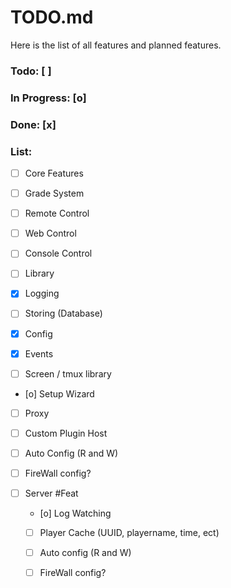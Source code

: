 # TODO.md

Here is the list of all features and
planned features.

### Todo: [ ]
### In Progress: [o] 
### Done: [x]

### List:
 -  [ ]  Core Features
   -  [ ] Grade System
   -  [ ] Remote Control
   -  [ ] Web Control
   -  [ ] Console Control

 -  [ ]  Library
   - [x] Logging
   - [ ] Storing (Database)
   - [x] Config
   - [x] Events
   - [ ] Screen / tmux library


 -  [o] Setup Wizard

 -  [ ]  Proxy
   - [ ] Custom Plugin Host
   - [ ] Auto Config (R and W)
   - [ ] FireWall config?


 -  [ ] Server #Feat
   - [o] Log Watching
   - [ ] Player Cache (UUID, playername, time, ect)
   - [ ] Auto config (R and W)
   - [ ] FireWall config?

